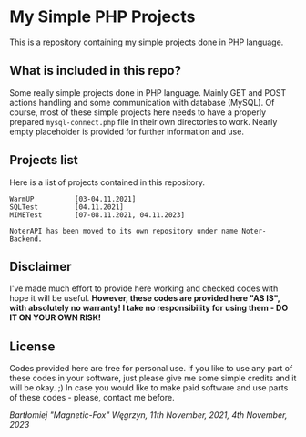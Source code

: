 # My Simple PHP Projects

This is a repository containing my simple projects done in PHP language.

## What is included in this repo?

Some really simple projects done in PHP language. Mainly GET and POST actions handling and some communication with database (MySQL).
Of course, most of these simple projects here needs to have a properly prepared `mysql-connect.php` file in their own directories to work.
Nearly empty placeholder is provided for further information and use.

## Projects list

Here is a list of projects contained in this repository.

```
WarmUP          [03-04.11.2021]
SQLTest         [04.11.2021]
MIMETest        [07-08.11.2021, 04.11.2023]

NoterAPI has been moved to its own repository under name Noter-Backend.
```

## Disclaimer

I've made much effort to provide here working and checked codes with hope it will be useful.
**However, these codes are provided here "AS IS", with absolutely no warranty! I take no responsibility for using them - DO IT ON YOUR OWN RISK!**

## License

Codes provided here are free for personal use.
If you like to use any part of these codes in your software, just please give me some simple credits and it will be okay. ;)
In case you would like to make paid software and use parts of these codes - please, contact me before.

*Bartłomiej "Magnetic-Fox" Węgrzyn,
11th November, 2021,
4th November, 2023*
